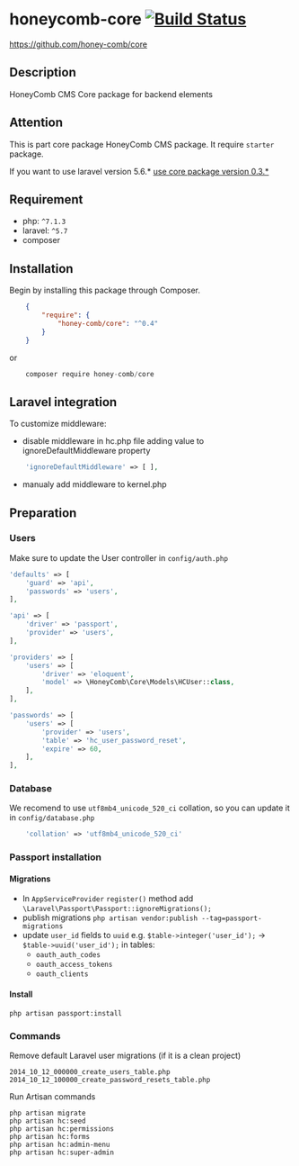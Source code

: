 # honeycomb-core [![Build Status](https://travis-ci.org/honey-comb/core.svg?branch=master)](https://travis-ci.org/honey-comb/core)  
https://github.com/honey-comb/core

## Description

HoneyComb CMS Core package for backend elements

## Attention

This is part core package HoneyComb CMS package. It require `starter` package.
 
If you want to use laravel version 5.6.* [use core package version 0.3.*](https://github.com/honey-comb/core/tree/5.6 "Core package version 0.3.*")

## Requirement

 - php: `^7.1.3`
 - laravel: `^5.7`
 - composer
 
 ## Installation

Begin by installing this package through Composer.


```json
	{
	    "require": {
	        "honey-comb/core": "^0.4"
	    }
	}
```
or
```js
    composer require honey-comb/core
```

## Laravel integration

 
To customize middleware:
* disable middleware in hc.php file adding value to ignoreDefaultMiddleware property
```php
    'ignoreDefaultMiddleware' => [ ],
```
* manualy add middleware to kernel.php

## Preparation
### Users

Make sure to update the User controller in `config/auth.php`

```php
'defaults' => [
    'guard' => 'api',
    'passwords' => 'users',
],
```

```php
'api' => [
    'driver' => 'passport',
    'provider' => 'users',
],
```

```php
'providers' => [
    'users' => [
        'driver' => 'eloquent',
        'model' => \HoneyComb\Core\Models\HCUser::class,
    ],
],
```

```php
'passwords' => [
    'users' => [
        'provider' => 'users',
        'table' => 'hc_user_password_reset',
        'expire' => 60,
    ],
],
```

### Database

We recomend to use `utf8mb4_unicode_520_ci` collation, so you can update it in `config/database.php`

```php
    'collation' => 'utf8mb4_unicode_520_ci'
```
### Passport installation

#### Migrations

- In `AppServiceProvider` `register()` method add `\Laravel\Passport\Passport::ignoreMigrations();`
- publish migrations `php artisan vendor:publish --tag=passport-migrations`
- update `user_id` fields to `uuid` e.g. `$table->integer('user_id');` -> `$table->uuid('user_id');` in tables:
  - `oauth_auth_codes`
  - `oauth_access_tokens`
  - `oauth_clients`

#### Install
`php artisan passport:install`

### Commands
    
Remove default Laravel user migrations (if it is a clean project)

    2014_10_12_000000_create_users_table.php
    2014_10_12_100000_create_password_resets_table.php
    
Run Artisan commands

    php artisan migrate
    php artisan hc:seed
    php artisan hc:permissions
    php artisan hc:forms
    php artisan hc:admin-menu   
    php artisan hc:super-admin
   
